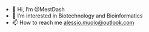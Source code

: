 - 👋 Hi, I’m @MestDash
- 👀 I’m interested in Biotechnology and Bioinformatics
- 📫 How to reach me alessio.muolo@outlook.com

<!---
MestDash/MestDash is a ✨ special ✨ repository because its `README.md` (this file) appears on your GitHub profile.
You can click the Preview link to take a look at your changes.
--->
